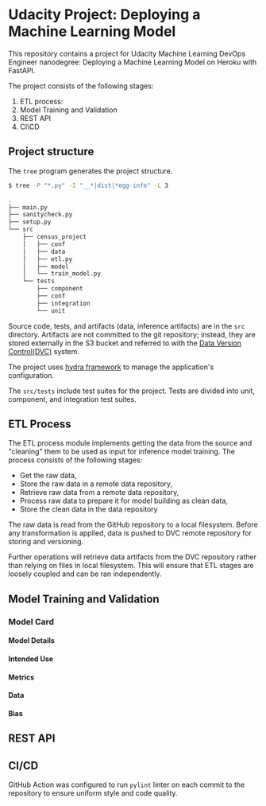 # Udacity Project: Deploying a Machine Learning Model

This repository contains a project for Udacity Machine Learning DevOps Engineer nanodegree:
Deploying a Machine Learning Model on Heroku with FastAPI.

The project consists of the following stages:

1. ETL process:
2. Model Training and Validation
3. REST API
4. CI\CD

## Project structure

The `tree` program generates the project structure.

```sh
$ tree -P "*.py" -I "__*|dist|*egg-info" -L 3

.
├── main.py
├── sanitycheck.py
├── setup.py
└── src
    ├── census_project
    │   ├── conf
    │   ├── data
    │   ├── etl.py
    │   ├── model
    │   └── train_model.py
    └── tests
        ├── component
        ├── conf
        ├── integration
        └── unit
```

Source code, tests, and artifacts (data, inference artifacts) are in the `src` directory.
Artifacts are not committed to the git repository; instead, they are stored externally in the S3 bucket and referred to with the [Data Version Control(DVC)][1] system.

The project uses [hydra framework][2] to manage the application's configuration.



<!--  todo: make sure tests are described-->
The `src/tests` include test suites for the project. Tests are divided into unit, component, and integration test suites.

<!-- todo: add a description of API -->

[1]: https://dvc.org/
[2]: https://hydra.cc/docs/intro/
[3]: https://scikit-learn.org/stable/

## ETL Process

The ETL process module implements getting the data from the source and "cleaning" them to be used as input for inference model training.
The process consists of the following stages:

- Get the raw data,
- Store the raw data in a remote data repository,
- Retrieve raw data from a remote data repository,
- Process raw data to prepare it for model building as clean data,
- Store the clean data in the data repository

The raw data is read from the GitHub repository to a local filesystem. Before any transformation is applied, data is pushed to DVC remote repository for storing and versioning.

Further operations will retrieve data artifacts from the DVC repository rather than relying on files in local filesystem. This will ensure that ETL stages are loosely coupled and can be ran independently.

## Model Training and Validation

### Model Card

#### Model Details

#### Intended Use

#### Metrics

#### Data

#### Bias

## REST API

## CI/CD

GitHub Action was configured to run `pylint` linter on each commit to the repository to ensure uniform style and code quality.
